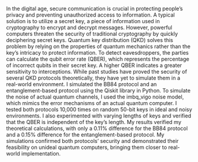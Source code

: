 In the digital age, secure communication is crucial in protecting people’s privacy and preventing unauthorized access to information. A typical solution is to utilize a secret key, a piece of information used in cryptography to encrypt and decrypt messages. However, powerful computers threaten the security of traditional cryptography by quickly deciphering secret keys. Quantum key distribution (QKD) solves this problem by relying on the properties of quantum mechanics rather than the key’s intricacy to protect information. To detect eavesdroppers, the parties can calculate the qubit error rate (QBER), which represents the percentage of incorrect qubits in their secret key. A higher QBER indicates a greater sensitivity to interceptions. While past studies have proved the security of several QKD protocols theoretically, they have yet to simulate them in a real-world environment. I simulated the BB84 protocol and an entanglement-based protocol using the Qiskit library in Python. To simulate the noise of actual quantum channels, I used the imbq_vigo noise model, which mimics the error mechanisms of an actual quantum computer. I tested both protocols 10,000 times on random 50-bit keys in ideal and noisy environments. I also experimented with varying lengths of keys and verified that the QBER is independent of the key’s length. My results verified my theoretical calculations, with only a 0.11% difference for the BB84 protocol and a 0.15% difference for the entanglement-based protocol. My simulations confirmed both protocols’ security and demonstrated their feasibility on unideal quantum computers, bringing them closer to real-world implementation.
